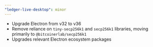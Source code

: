 ```yaml
---
"ledger-live-desktop": minor
---
```


- Upgrade Electron from v32 to v36
- Remove reliance on `tiny-secp256k1` and `secp256k1` libraries, moving primarily to `@bitcoinerlab/secp256k1`
- Upgrades relevant Electron ecosystem packages
